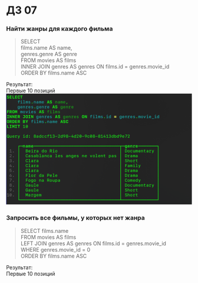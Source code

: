# ДЗ 07  
### Найти жанры для каждого фильма  
> SELECT  
    films.name AS name,  
    genres.genre AS genre  
FROM movies AS films  
INNER JOIN genres AS genres ON films.id = genres.movie_id  
ORDER BY films.name ASC  

Результат:  
Первые 10 позиций
![](https://github.com/oslavgorod/Clickhouse-2024/blob/main/DZ07/img/001.png)  

### Запросить все фильмы, у которых нет жанра  
> SELECT films.name  
FROM movies AS films  
LEFT JOIN genres AS genres ON films.id = genres.movie_id  
WHERE genres.movie_id = 0  
ORDER BY films.name ASC

Результат:  
Первые 10 позиций  
